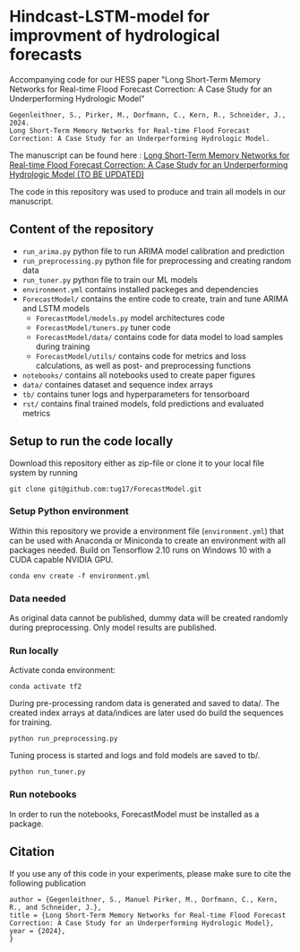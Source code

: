# Hindcast-LSTM-model for improvment of hydrological forecasts
Accompanying code for our HESS paper "Long Short-Term Memory Networks for Real-time Flood Forecast Correction: A Case Study for an Underperforming Hydrologic Model"

```
Gegenleithner, S., Pirker, M., Dorfmann, C., Kern, R., Schneider, J., 2024. 
Long Short-Term Memory Networks for Real-time Flood Forecast Correction: A Case Study for an Underperforming Hydrologic Model. 
```

The manuscript can be found here : [Long Short-Term Memory Networks for Real-time Flood Forecast Correction: A Case Study for an Underperforming Hydrologic Model (TO BE UPDATED)](https://github.com/tug17/ForecastModel)

The code in this repository was used to produce and train all models in our manuscript.


## Content of the repository

- `run_arima.py` python file to run ARIMA model calibration and prediction
- `run_preprocessing.py` python file for preprocessing and creating random data
- `run_tuner.py` python file to train our ML models
- `environment.yml` contains installed packeges and dependencies
- `ForecastModel/` contains the entire code to create, train and tune ARIMA and LSTM models
   - `ForecastModel/models.py` model architectures code 
   - `ForecastModel/tuners.py` tuner code 
   - `ForecastModel/data/` contains code for data model to load samples during training
   - `ForecastModel/utils/` contains code for metrics and loss calculations, as well as post- and preprocessing functions
- `notebooks/` contains all notebooks used to create paper figures
- `data/` containes dataset and sequence index arrays
- `tb/` contains tuner logs and hyperparameters for tensorboard
- `rst/` contains final trained models, fold predictions and evaluated metrics

## Setup to run the code locally

Download this repository either as zip-file or clone it to your local file system by running

```
git clone git@github.com:tug17/ForecastModel.git
```

### Setup Python environment
Within this repository we provide a environment file (`environment.yml`) that can be used with Anaconda or Miniconda to create an environment with all packages needed.
Build on Tensorflow 2.10 runs on Windows 10 with a CUDA capable NVIDIA GPU. 

```
conda env create -f environment.yml
```

### Data needed
As original data cannot be published, dummy data will be created randomly during preprocessing.
Only model results are published. 

### Run locally

Activate conda environment:

```
conda activate tf2
```

During pre-processing random data is generated and saved to data/. The created index arrays at data/indices are later used do build the sequences for training.

```
python run_preprocessing.py
```
Tuning process is started and logs and fold models are saved to tb/.

```
python run_tuner.py
```

### Run notebooks
In order to run the notebooks, ForecastModel must be installed as a package.

## Citation

If you use any of this code in your experiments, please make sure to cite the following publication

```
author = {Gegenleithner, S., Manuel Pirker, M., Dorfmann, C., Kern, R., and Schneider, J.},
title = {Long Short-Term Memory Networks for Real-time Flood Forecast Correction: A Case Study for an Underperforming Hydrologic Model},
year = {2024},
}
```

